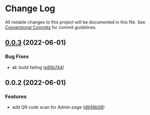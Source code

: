 # Change Log

All notable changes to this project will be documented in this file.
See [Conventional Commits](https://conventionalcommits.org) for commit guidelines.

## [0.0.3](https://github.com/quadratic-funding/qfi/compare/v0.0.2...v0.0.3) (2022-06-01)


### Bug Fixes

* **ci:** build failing ([e85b744](https://github.com/quadratic-funding/qfi/commit/e85b74426f45a3b75148e82cfaf85cee62da0701))





## 0.0.2 (2022-06-01)


### Features

* add QR code scan for Admin page ([d948b08](https://github.com/quadratic-funding/qfi/commit/d948b08001904412c11b02dba988fcf874bed2a1))
